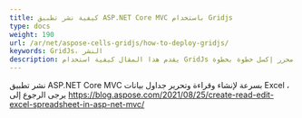 ```yaml
---
title: كيفية نشر تطبيق ASP.NET Core MVC باستخدام Gridjs
type: docs
weight: 190
url: /ar/net/aspose-cells-gridjs/how-to-deploy-gridjs/
keywords: GridJs، النشر
description: يقدم هذا المقال كيفية استخدام GridJs لتنفيذ محرر إكسل خطوة بخطوة.
---
```




نشر تطبيق ASP.NET Core MVC بسرعة لإنشاء وقراءة وتحرير جداول بيانات Excel ، يرجى الرجوع إلى https://blog.aspose.com/2021/08/25/create-read-edit-excel-spreadsheet-in-asp-net-mvc/
